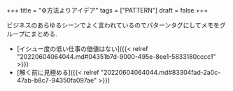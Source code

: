 +++
title = "⚙方法よりアイデア"
tags = ["PATTERN"]
draft = false
+++

ビジネスのあらゆるシーンでよく言われているのでパターンタグにしてメモをグループにまとめる.

-   [イシュー度の低い仕事の価値はない]({{< relref "20220604064044.md#04351b7d-9000-495e-8ee1-5833180cccc1" >}})
-   [解く前に見極める]({{< relref "20220604064044.md#83304fad-2a0c-47ab-b8c7-94350fa097ae" >}})
